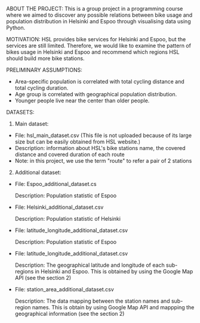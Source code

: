 ABOUT THE PROJECT: This is a group project in a programming course where we aimed to discover any possible relations between bike usage and population distribution in Helsinki and Espoo through visualising data using Python. 

MOTIVATION: HSL provides bike services for Helsinki and Espoo, but the services are still limited. Therefore, we would like to examine the pattern of bikes usage in Helsinki and Espoo and recommend which regions HSL should build more bike stations.

PRELIMINARY ASSUMPTIONS:
- Area-specific population is correlated with total cycling distance and total cycling duration.
- Age group is correlated with geographical population distribution.
- Younger people live near the center than older people.

DATASETS:
1. Main dataset:
- File: hsl_main_dataset.csv (This file is not uploaded because of its large size but can be easily obtained from HSL website.)
- Description: information about HSL's bike stations name, the covered distance and covered duration of each route
- Note: in this project, we use the term "route" to refer a pair of 2 stations

2. Additional dataset:
- File: Espoo_additional_dataset.cs

  Description: Population statistic of Espoo

- File: Helsinki_additional_dataset.csv

  Description: Population statistic of Helsinki

- File: latitude_longitude_additional_dataset.csv

  Description: Population statistic of Espoo

- File: latitude_longitude_additional_dataset.csv

  Description: The geographical latitude and longitude of each sub-regions in Helsinki and Espoo. This is obtained by using the Google Map API (see the section 2)

- File: station_area_additional_dataset.csv

  Description: The data mapping between the station names and sub-region names. This is obtain by using Google Map API and mappping the geographical information (see the section 2)
